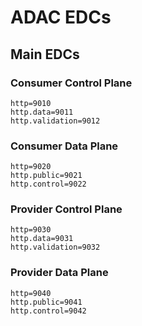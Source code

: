 # ADAC EDCs

## Main EDCs

### Consumer Control Plane

```
http=9010
http.data=9011
http.validation=9012
```

### Consumer Data Plane

```
http=9020
http.public=9021
http.control=9022
```

### Provider Control Plane

```
http=9030
http.data=9031
http.validation=9032
```

### Provider Data Plane

```
http=9040
http.public=9041
http.control=9042
```
